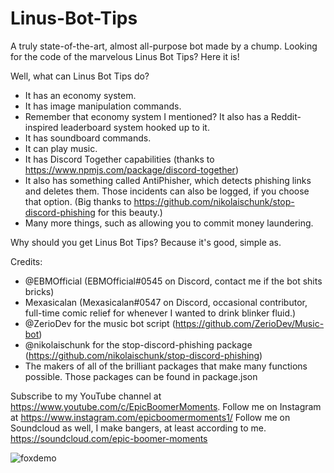 # Linus-Bot-Tips
A truly state-of-the-art, almost all-purpose bot made by a chump. Looking for the code of the marvelous Linus Bot Tips? Here it is!
 
Well, what can Linus Bot Tips do?
- It has an economy system.
- It has image manipulation commands.
- Remember that economy system I mentioned? It also has a Reddit-inspired leaderboard system hooked up to it.
- It has soundboard commands.
- It can play music.
- It has Discord Together capabilities (thanks to https://www.npmjs.com/package/discord-together)
- It also has something called AntiPhisher, which detects phishing links and deletes them. Those incidents can also be logged, if you choose that option. (Big thanks to https://github.com/nikolaischunk/stop-discord-phishing for this beauty.)
- Many more things, such as allowing you to commit money laundering.

Why should you get Linus Bot Tips?
Because it's good, simple as.

Credits:
- @EBMOfficial (EBMOfficial#0545 on Discord, contact me if the bot shits bricks)
- Mexasicalan (Mexasicalan#0547 on Discord, occasional contributor, full-time comic relief for whenever I wanted to drink blinker fluid.)
- @ZerioDev for the music bot script (https://github.com/ZerioDev/Music-bot)
- @nikolaischunk for the stop-discord-phishing package (https://github.com/nikolaischunk/stop-discord-phishing)
- The makers of all of the brilliant packages that make many functions possible. Those packages can be found in package.json

Subscribe to my YouTube channel at https://www.youtube.com/c/EpicBoomerMoments.
Follow me on Instagram at https://www.instagram.com/epicboomermoments1/
Follow me on Soundcloud as well, I make bangers, at least according to me. https://soundcloud.com/epic-boomer-moments

![foxdemo](https://www.hospitalrecords.com/wp-content/uploads/2018/04/KOTRBW2LR-GJ-3.jpg)

